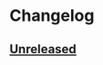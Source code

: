 # Changelog

## [Unreleased]

[unreleased]: https://focs.ji.sjtu.edu.cn/git/SilverFOCS-21/p2team6/compare/master...develop

